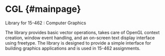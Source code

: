 CGL {#mainpage}
==================

Library for 15-462 : Computer Graphics

The library provides basic vector operations, takes care of OpenGL context creation, window event handling, and an on-screen text display interface using freetype. The library is designed to provide a simple interface for building graphics applications and is used in 15-462 assignments.